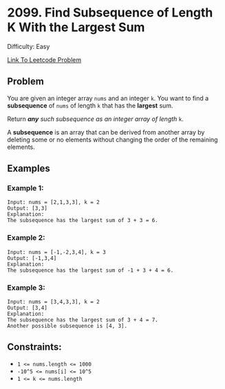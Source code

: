 # 2099. Find Subsequence of Length K With the Largest Sum
Difficulty: Easy

[Link To Leetcode Problem](https://leetcode.com/problems/find-subsequence-of-length-k-with-the-largest-sum/)

## Problem
You are given an integer array `nums` and an integer `k`. You want to find a **subsequence** of `nums` of length `k` that has the **largest** sum.

Return ***any** such subsequence as an integer array of length* `k`.

A **subsequence** is an array that can be derived from another array by deleting some or no elements without changing the order of the remaining elements.

## Examples
### Example 1:
```
Input: nums = [2,1,3,3], k = 2
Output: [3,3]
Explanation:
The subsequence has the largest sum of 3 + 3 = 6.
```
### Example 2:
```
Input: nums = [-1,-2,3,4], k = 3
Output: [-1,3,4]
Explanation: 
The subsequence has the largest sum of -1 + 3 + 4 = 6.
```
### Example 3:
```
Input: nums = [3,4,3,3], k = 2
Output: [3,4]
Explanation:
The subsequence has the largest sum of 3 + 4 = 7. 
Another possible subsequence is [4, 3].
```

## Constraints:
- `1 <= nums.length <= 1000`
- `-10^5 <= nums[i] <= 10^5`
- `1 <= k <= nums.length`